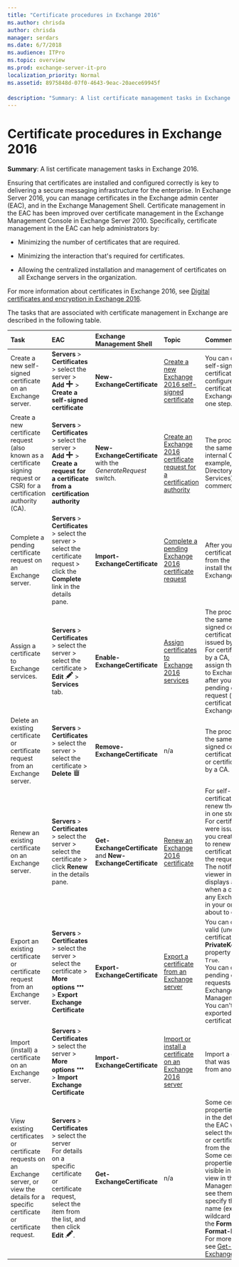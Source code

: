 ```yaml
---
title: "Certificate procedures in Exchange 2016"
ms.author: chrisda
author: chrisda
manager: serdars
ms.date: 6/7/2018
ms.audience: ITPro
ms.topic: overview
ms.prod: exchange-server-it-pro
localization_priority: Normal
ms.assetid: 8975848d-07f0-4643-9eac-20aece69945f

description: "Summary: A list certificate management tasks in Exchange 2016."
---
```


# Certificate procedures in Exchange 2016

 **Summary**: A list certificate management tasks in Exchange 2016.
  
Ensuring that certificates are installed and configured correctly is key to delivering a secure messaging infrastructure for the enterprise. In Exchange Server 2016, you can manage certificates in the Exchange admin center (EAC), and in the Exchange Management Shell. Certificate management in the EAC has been improved over certificate management in the Exchange Management Console in Exchange Server 2010. Specifically, certificate management in the EAC can help administrators by:
  
- Minimizing the number of certificates that are required.
    
- Minimizing the interaction that's required for certificates.
    
- Allowing the centralized installation and management of certificates on all Exchange servers in the organization.
    
For more information about certificates in Exchange 2016, see [Digital certificates and encryption in Exchange 2016](certificates.md).
  
The tasks that are associated with certificate management in Exchange are described in the following table.
  
|**Task**|**EAC**|**Exchange Management Shell**|**Topic**|**Comments**|
|:-----|:-----|:-----|:-----|:-----|
|Create a new self-signed certificate on an Exchange server.  <br/> |**Servers** \> **Certificates** \> select the server \> **Add** ![Add icon](../../media/ITPro_EAC_AddIcon.png) \> **Create a self-signed certificate** <br/> |**New-ExchangeCertificate** <br/> |[Create a new Exchange 2016 self-signed certificate](create-self-signed-certificates.md) <br/> |You can create new self-signed certificates and configure the certificates for Exchange services in one step.  <br/> |
|Create a new certificate request (also known as a certificate signing request or CSR) for a certification authority (CA).  <br/> |**Servers** \> **Certificates** \> select the server \> **Add** ![Add icon](../../media/ITPro_EAC_AddIcon.png) \> **Create a request for a certificate from a certification authority** <br/> |**New-ExchangeCertificate** with the _GenerateRequest_ switch.  <br/> |[Create an Exchange 2016 certificate request for a certification authority](create-ca-certificate-requests.md) <br/> |The procedures are the same for an internal CA (for example, Active Directory Certificate Services) or a commercial CA.  <br/> |
|Complete a pending certificate request on an Exchange server.  <br/> |**Servers** \> **Certificates** \> select the server \> select the certificate request \> click the **Complete** link in the details pane.  <br/> |**Import-ExchangeCertificate** <br/> |[Complete a pending Exchange 2016 certificate request](complete-pending-certificate-requests.md) <br/> |After you receive the certificate file or files from the CA, you install them on the Exchange server.  <br/> |
|Assign a certificate to Exchange services.  <br/> |**Servers** \> **Certificates** \> select the server \> select the certificate \> **Edit** ![Edit icon](../../media/ITPro_EAC_EditIcon.png) \> **Services** tab.  <br/> |**Enable-ExchangeCertificate** <br/> |[Assign certificates to Exchange 2016 services](assign-certificates-to-services.md) <br/> |The procedures are the same for self-signed certificates, or certificates that were issued by a CA.  <br/> For certificates issued by a CA, you can only assign the certificates to Exchange services after you complete the pending certificate request (install the certificate on the Exchange server).  <br/> |
|Delete an existing certificate or certificate request from an Exchange server.  <br/> |**Servers** \> **Certificates** \> select the server \> select the certificate \> **Delete** ![Delete icon](../../media/ITPro_EAC_DeleteIcon.png)           <br/> |**Remove-ExchangeCertificate** <br/> |n/a  <br/> |The procedures are the same for self-signed certificates, certificate requests, or certificates issued by a CA.  <br/> |
|Renew an existing certificate on an Exchange server.  <br/> |**Servers** \> **Certificates** \> select the server \> select the certificate \> click **Renew** in the details pane.  <br/> |**Get-ExchangeCertificate** and **New-ExchangeCertificate** <br/> |[Renew an Exchange 2016 certificate](renew-certificates.md) <br/> |For self-signed certificates, you renew the certificate in one step.  <br/> For certificates that were issued by a CA, you create a request to renew the certificate, and send the request to the CA.  <br/> The notification viewer in the EAC displays a warning when a certificate on any Exchange server in your organization is about to expire.  <br/> |
|Export an existing certificate or certificate request from an Exchange server.  <br/> |**Servers** \> **Certificates** \> select the server \> select the certificate \> **More options** ![More Options icon](../../media/ITPro_EAC_MoreOptionsIcon.png) \> **Export Exchange Certificate** <br/> |**Export-ExchangeCertificate** <br/> |[Export a certificate from an Exchange server](export-certificates.md) <br/> |You can only export valid (unexpired) certificates where the **PrivateKeyExportable** property has the value `True`.  <br/> You can only export pending certificate requests in the Exchange Management Shell. You can't import an exported pending certificate request.  <br/> |
|Import (install) a certificate on an Exchange server.  <br/> |**Servers** \> **Certificates** \> select the server \> **More options** ![More Options icon](../../media/ITPro_EAC_MoreOptionsIcon.png) \> **Import Exchange Certificate** <br/> |**Import-ExchangeCertificate** <br/> |[Import or install a certificate on an Exchange 2016 server](import-certificates.md) <br/> |Import a certificate that was exported from another server.  <br/> |
|View existing certificates or certificate requests on an Exchange server, or view the details for a specific certificate or certificate request.  <br/> |**Servers** \> **Certificates** \> select the server  <br/> For details on a specific certificate or certificate request, select the item from the list, and then click **Edit** ![Edit icon](../../media/ITPro_EAC_EditIcon.png).  <br/> |**Get-ExchangeCertificate** <br/> |n/a  <br/> |Some certificate properties are visible in the details pane in the EAC when you select the certificate or certificate request from the list.  <br/> Some certificate properties aren't visible in the standard view in the Exchange Management Shell. To see them, you need to specify the property name (exact name or wildcard match) with the **Format-Table** or **Format-List** cmdlets. For more information, see [Get-ExchangeCertificate](http://technet.microsoft.com/library/e368589a-6510-4209-9f10-171d1990cd7d.aspx).  <br/> |
   

